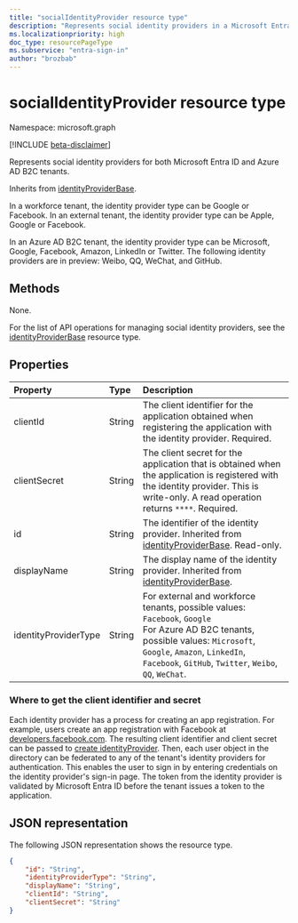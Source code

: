 ```yaml
---
title: "socialIdentityProvider resource type"
description: "Represents social identity providers in a Microsoft Entra tenant and an Azure AD B2C tenant."
ms.localizationpriority: high
doc_type: resourcePageType
ms.subservice: "entra-sign-in"
author: "brozbab"
---
```


# socialIdentityProvider resource type
Namespace: microsoft.graph

[!INCLUDE [beta-disclaimer](../../includes/beta-disclaimer.md)]

Represents social identity providers for both Microsoft Entra ID and Azure AD B2C tenants.

Inherits from [identityProviderBase](../resources/identityproviderbase.md).

In a workforce tenant, the identity provider type can be Google or Facebook. In an external tenant, the identity provider type can be Apple, Google or Facebook.

In an Azure AD B2C tenant, the identity provider type can be Microsoft, Google, Facebook, Amazon, LinkedIn or Twitter. The following identity providers are in preview: Weibo, QQ, WeChat, and GitHub.


## Methods

None. 

For the list of API operations for managing social identity providers, see the [identityProviderBase](../resources/identityproviderbase.md) resource type.

## Properties

|Property|Type|Description|
|:---------------|:--------|:----------|
|clientId|String|The client identifier for the application obtained when registering the application with the identity provider. Required.|
|clientSecret|String|The client secret for the application that is obtained when the application is registered with the identity provider. This is write-only. A read operation returns `****`. Required.|
|id|String|The identifier of the identity provider. Inherited from [identityProviderBase](../resources/identityproviderbase.md). Read-only.|
|displayName|String|The display name of the identity provider. Inherited from [identityProviderBase](../resources/identityproviderbase.md).|
|identityProviderType|String|For external and workforce tenants, possible values: `Facebook`, `Google` <br> For Azure AD B2C tenants, possible values: `Microsoft`, `Google`, `Amazon`, `LinkedIn`, `Facebook`, `GitHub`, `Twitter`, `Weibo`, `QQ`, `WeChat`.|

### Where to get the client identifier and secret

Each identity provider has a process for creating an app registration. For example, users create an app registration with Facebook at [developers.facebook.com](https://developers.facebook.com/). The resulting client identifier and client secret can be passed to [create identityProvider](../api/identitycontainer-post-identityproviders.md). Then, each user object in the directory can be federated to any of the tenant's identity providers for authentication. This enables the user to sign in by entering credentials on the identity provider's sign-in page. The token from the identity provider is validated by Microsoft Entra ID before the tenant issues a token to the application.

## JSON representation

The following JSON representation shows the resource type.
<!-- {
  "blockType": "resource",
  "@odata.type": "microsoft.graph.socialIdentityProvider"
} -->
```json
{
    "id": "String",
    "identityProviderType": "String",
    "displayName": "String",
    "clientId": "String",
    "clientSecret": "String"
}
```

<!-- uuid: 8fcb5dbc-d5aa-4681-8e31-b001d5168d79
2015-10-25 14:57:30 UTC -->
<!--
{
  "type": "#page.annotation",
 "description": "socialIdentityProvider",
  "keywords": "",
  "section": "documentation",
  "tocPath": "",
  "suppressions": []
}
-->
